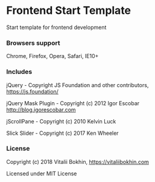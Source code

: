 # Frontend Start Template
Start template for frontend development

### Browsers support

Chrome, Firefox, Opera, Safari, IE10+

### Includes

jQuery - Copyright JS Foundation and other contributors, https://js.foundation/

jQuery Mask Plugin - Copyright (c) 2012 Igor Escobar http://blog.igorescobar.com

jScrollPane - Copyright (c) 2010 Kelvin Luck

Slick Slider - Copyright (c) 2017 Ken Wheeler

### License

Copyright (c) 2018 Vitalii Bokhin, https://vitaliibokhin.com

Licensed under MIT License
